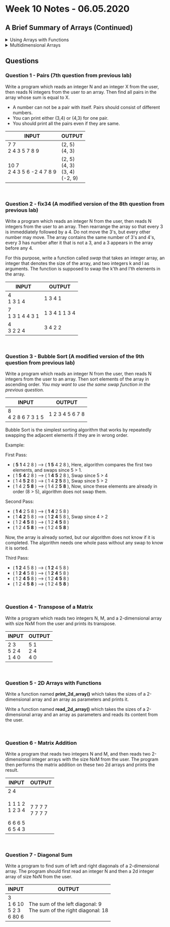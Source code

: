 # Week 10 Notes - 06.05.2020

## A Brief Summary of Arrays (Continued)
<details>

<summary> Using Arrays with Functions </summary>

<br>

* Arrays are always *passed by reference* to a function.
   - Remember: the name of an array (let's say arrName) is actually equivalent to the address of the first element of the array, i.e., 
    arrName is equal to &arrName[0]
    
* Three ways of passing an array to a function:

   - (1) as a pointer,
   
   - (2) as a sized array,
   
   - (3) as an unsized array.
   
* Actually, these three methods all imply the same thing. Let's give an example to each method:

### Example 1: Passing array as a pointer:

```c 
#include <stdio.h>

void printArray(int *arr, int len)
{
    int i;
   for(i = 0; i < len; i++)
   {
      printf("%d ",*arr);
      arr++;
   }
}
int main()
{
    int myArr[5] = {1, 5, 6, 2, 2};
    
    printArray(myArr, 5);

    return 0;
}
```
The output will be:
1 5 6 2 2 

* Printing the elements of the array with the following way is also valid:

```c 
#include <stdio.h>

void printArray(int *arr, int len)
{
    int i;
   for(i = 0; i < len; i++)
   {
      printf("%d ", arr[i]);
   }
}
```

### Example 2: Passing array as a sized array:

```c 
#include <stdio.h>

void printArray(int arr[5], int len)
{
    int i;
   for(i = 0; i < len; i++)
   {
      printf("%d ",arr[i]);
      
   }
}
int main()
{
    int myArr[5] = {1, 5, 6, 2, 2};
    
    printArray(myArr, 5);

    return 0;
}
```
The output will be:
1 5 6 2 2 

* Writing any other number inside the curly brackets in the function definition does not alter the result:


```c 
#include <stdio.h>

void printArray(int arr[2], int len)
{
    int i;
   for(i = 0; i < len; i++)
   {
      printf("%d ",arr[i]);
   
   }
}
int main()
{
    int myArr[5] = {1, 5, 6, 2, 2};
    
    printArray(myArr, 5);

    return 0;
}
```
The output will be:
1 5 6 2 2 

* This is because the compiler does not care the given size in the function definition.

### Example 3: Passing array as an unsized array:

```c 
#include <stdio.h>

void printArray(int arr[], int len)
{
    int i;
   for(i = 0; i < len; i++)
   {
      printf("%d ",arr[i]);
     
   }
}
int main()
{
    int myArr[5] = {1, 5, 6, 2, 2};
    
    printArray(myArr, 5);

    return 0;
}
```
The output again will be:
1 5 6 2 2 

## Returning an array from a function:

* In C, we cannot return an entire array directly from a function. However, we can return a pointer to an array by specifying the array's name without an index. Let's see an example:

### Example:

```c
#include <stdio.h>

int * doubleArray(int arr[], int len)
{
   int i;
   for(i = 0; i < len; i++)
   {
      arr[i] = arr[i]*2;
   }
   return arr;
}
int main()
{
    int arr[5] = {1, 5, 6, 2, 2};
    int * doubled;
    int i;
    
    doubled = doubleArray(arr, 5);
    
    for(i = 0; i < 5; i++)
    {
       printf("%d ",doubled[i]);
    }

    return 0;
}
```
* The output will be:
2 10 12 4 4 

* If we want to return a local array defined in the function, we have to define it as static. Let's look at the following two examples to understand the difference:

```c
#include <stdio.h>

int * getArray()
{
   int i;
   int arr[5];
   
   for(i = 0; i < 5; i++)
   {
      arr[i] = i+1;
   }
   return arr;
}
int main()
{
    int * arr;
   
    int i;
    
    arr = getArray();
    
    for(i = 0; i < 5; i++)
    {
       printf("%d ",arr[i]);
    }

    return 0;
}
```

* In the example above, we define a local array *arr* inside the function *getArray*, assign and then return it to the main function. When we run the program, we will get a warning saying:

 *warning: function returns address of local variable*
 
 * This is because it is illegal in C to return memory location that is allocated within a function. When we run this program, the output looks weird:

1 2 6277760 0 5

* In order to overcome this problem, we need to define the array as static inside the function:

```c
#include <stdio.h>

int * getArray()
{
   int i;
   static int arr[5];
   
   for(i = 0; i < 5; i++)
   {
      arr[i] = i+1;
   }
   return arr;
}
int main()
{
    int * arr;
   
    int i;
    
    arr = getArray();
    
    for(i = 0; i < 5; i++)
    {
       printf("%d ",arr[i]);
    }

    return 0;
}
```

* Now we get the desired output:

1 2 3 4 5


</details>

<details>

<summary> Multidimensional Arrays </summary>

* We will only consider the 2-dimensional arrays. 
* We can define a 2-dim array as follows:

  - type arrName[rowSize][columnSize];
   
     * Where, **type** is any data type like int, float etc. 
     * **arrName** is the name of the array variable.
     * **rowSize** is a number denoting the number of rows and **columnSize** denotes the number of columns in a 2-dimensional array.
     
![Two dimensional array in C programming](https://cdn.programiz.com/sites/tutorial2program/files/two-dimensional-array_0.jpg)

* Let's look at the following example:

### Example: 2-dim Array

```c
#include <stdio.h>
int main()
{
    int arr[3][5] = {{1,2,3,4,5},{6,7,8,9,10},{11,12,13,14,15}}; 
    // we can also initialize the array as follows: int arr[3][5] = {1,2,3,4,5,6,7,8,9,10,11,12,13,14,15};  
   
    int i,j;
    
    
    for(i = 0; i < 3; i++)
    {
        for(j = 0; j < 5; j++)
            printf("%d ",arr[i][j]);
        printf("\n");
    }

    return 0;
}
```
* The output will be:
       
    1 2 3 4 5 <br/>
    6 7 8 9 10 <br/>
    11 12 13 14 15
    
* Let's look inside the each element of the array:

    arr[0][0] : 1 <br/>
    arr[0][1] : 2<br/>
    .<br/>
    .<br/>
    .<br/>
    arr[1][3] : 9<br/>
    .<br/>
    .<br/>
    .<br/>
    arr[2][4] : 15<br/>


<br>


## Multidimensional Arrays with Functions

* When defining a function that takes a multidimensional array as an argument, we need to specify the size of each dimension other than the first one. 

### Example:

* The following example shows a function named *sumIndices* which takes a 2-dim array and the sizes of its dimensions as arguments, and then fills the array by assigning the element in the i'th row and the j'th column with the sum of i and j.

```c
#include <stdio.h>

void sumIndices(int arr[][5], int N, int M)
{
   int i, j;
   
   for(i = 0; i < N; i++)
   {
       for(j = 0; j < M; j++)
          arr[i][j] = i+j; 
   }
}
int main()
{
    int arr[3][5];
   
    int i,j;
    
    
    sumIndices(arr,3,5);
    
    for(i = 0; i < 3; i++)
    {
        for(j = 0; j < 5; j++)
            printf("%d ",arr[i][j]);
        printf("\n");
    }
    
    return 0;
}
```

The output will be:

0 1 2 3 4<br/>
1 2 3 4 5<br/>
2 3 4 5 6

</details>

## Questions

### Question 1 - Pairs (7th question from previous lab)

Write a program which reads an integer N and an integer X from the user, then reads N integers from the user to an array. Then find all pairs in the array whose sum is equal to X.

* A number can not be a pair with itself. Pairs should consist of different numbers.
* You can print either (3,4) or (4,3) for one pair.
* You should print all the pairs even if they are same.

|  INPUT  |  OUTPUT |
|-------|-------|
| 7 7<br>2 4 3 5 7 8 9 | (2, 5)<br>(4, 3) |
| 10 7<br>2 4 3 5 6 -2 4 7 8 9 | (2, 5)<br>(4, 3)<br>(3, 4)<br>(-2, 9) |


<br>

### Question 2 - fix34 (A modified version of the 8th question from previous lab)

Write a program which reads an integer N from the user, then reads N integers from the user to an array. Then rearrange the array so that every 3 is immeddiately followed by a 4. Do not move the 3's, but every other number may move. The array contains the same number of 3's and 4's, every 3 has number after it that is not a 3, and a 3 appears in the array before any 4. 

For this purpose, write a function called *swap* that takes an integer array, an integer that denotes the size of the array, and two integers k and l as arguments. The function is supposed to swap the k'th and l'th elements in the array.

|  INPUT  |  OUTPUT |
|-------|-------|
| 4<br>1 3 1 4 | 1 3 4 1 |
| 7<br>1 3 1 4 4 3 1 | 1 3 4 1 1 3 4 |
| 4<br>3 2 2 4 | 3 4 2 2 |

<br>

### Question 3 - Bubble Sort (A modified version of the 9th question from previous lab)

Write a program which reads an integer N from the user, then reads N integers from the user to an array. Then sort elements of the array in ascending order. *You may want to use the same swap function in the previous question.* 

|  INPUT  |  OUTPUT |
|-------|-------|
| 8<br>4 2 8 6 7 3 1 5 | 1 2 3 4 5 6 7 8 |


Bubble Sort is the simplest sorting algorithm that works by repeatedly swapping the adjacent elements if they are in wrong order.

Example:

First Pass:
* ( **5** **1** 4 2 8 ) –> ( **1** **5** 4 2 8 ), Here, algorithm compares the first two elements, and swaps since 5 > 1.
* ( 1 **5** **4** 2 8 ) –> ( 1 **4** **5** 2 8 ), Swap since 5 > 4
* ( 1 4 **5** **2** 8 ) –> ( 1 4 **2** **5** 8 ), Swap since 5 > 2
* ( 1 4 2 **5** **8** ) –> ( 1 4 2 **5** **8** ), Now, since these elements are already in order (8 > 5), algorithm does not swap them.

Second Pass:
* ( **1** **4** 2 5 8 ) –> ( **1** **4** 2 5 8 )
* ( 1 **4** **2** 5 8 ) –> ( 1 **2** **4** 5 8 ), Swap since 4 > 2
* ( 1 2 **4** **5** 8 ) –> ( 1 2 **4** **5** 8 )
* ( 1 2 4 **5** **8** ) –> ( 1 2 4 **5** **8** )

Now, the array is already sorted, but our algorithm does not know if it is completed. The algorithm needs one whole pass without any swap to know it is sorted.

Third Pass:
* ( **1** **2** 4 5 8 ) –> ( **1** **2** 4 5 8 )
* ( 1 **2** **4** 5 8 ) –> ( 1 **2** **4** 5 8 )
* ( 1 2 **4** **5** 8 ) –> ( 1 2 **4** **5** 8 )
* ( 1 2 4 **5** **8** ) –> ( 1 2 4 **5** **8** )

<br>

### Question 4 - Transpose of a Matrix

Write a program which reads two integers N, M, and a 2-dimensional array with size NxM from the user and prints its transpose.

|  INPUT  |  OUTPUT |
|-------|-------|
| 2 3 <br> 5 2 4<br>1 4 0 | 5 1<br>2 4<br>4 0|

<br>

### Question 5 - 2D Arrays with Functions

Write a function named **print_2d_array()** which takes the sizes of a 2-dimensional array and an array as parameters and prints it.

Write a function named **read_2d_array()** which takes the sizes of a 2-dimensional array and an array as parameters and reads its content from the user.

<br>

### Question 6 - Matrix Addition

Write a program that reads two integers N and M, and then reads two 2-dimensional integer arrays with the size NxM from the user. The program then performs the matrix addition on these two 2d arrays and prints the result.

|  INPUT  |  OUTPUT |
|-------|-------|
|2 4 <br><br> 1 1 1 2<br>1 2 3 4<br><br>6 6 6 5<br>6 5 4 3|7 7 7 7<br>7 7 7 7|

<br>

### Question 7 - Diagonal Sum

Write a program to find sum of left and right diagonals of a 2-dimensional array. The program should first read an integer N and then a 2d integer array of size NxN from the user.

|  INPUT  |  OUTPUT |
|-------|-------|
|3 <br> 1 6 10<br>5 2 3<br>6 80 6|The sum of the left diagonal: 9<br>The sum of the right diagonal: 18 |
